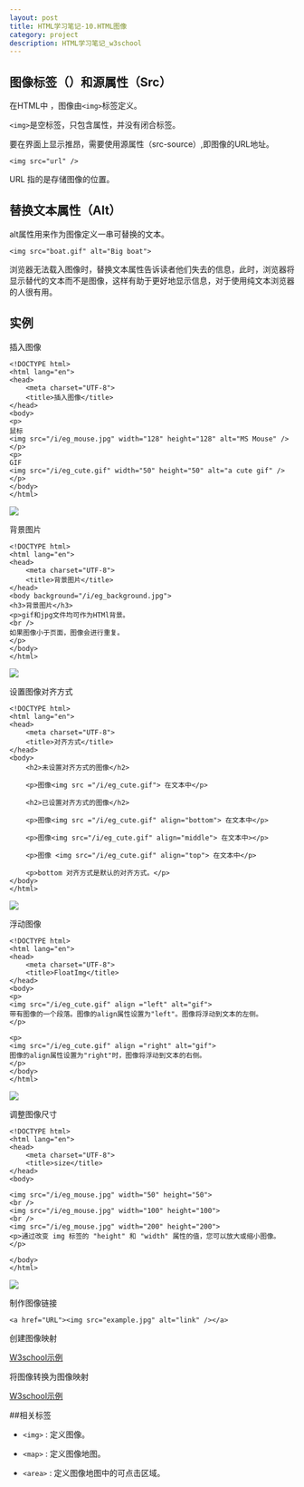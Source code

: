 ```yaml
---
layout: post
title: HTML学习笔记-10.HTML图像
category: project
description: HTML学习笔记_w3school
---
```


## 图像标签（<img>）和源属性（Src）

在HTML中 ，图像由`<img>`标签定义。

`<img>`是空标签，只包含属性，并没有闭合标签。

要在界面上显示推昂，需要使用源属性（src-source）,即图像的URL地址。

    <img src="url" />

URL 指的是存储图像的位置。

## 替换文本属性（Alt）

alt属性用来作为图像定义一串可替换的文本。

    <img src="boat.gif" alt="Big boat">

浏览器无法载入图像时，替换文本属性告诉读者他们失去的信息，此时，浏览器将显示替代的文本而不是图像，这样有助于更好地显示信息，对于使用纯文本浏览器的人很有用。

## 实例

插入图像

    <!DOCTYPE html>
    <html lang="en">
    <head>
        <meta charset="UTF-8">
        <title>插入图像</title>
    </head>
    <body>
    <p>
    鼠标
    <img src="/i/eg_mouse.jpg" width="128" height="128" alt="MS Mouse" />
    </p>
    <p>
    GIF
    <img src="/i/eg_cute.gif" width="50" height="50" alt="a cute gif" />
    </p>
    </body>
    </html>

![](http://7xrabv.com1.z0.glb.clouddn.com/img1.jpg)

背景图片

    <!DOCTYPE html>
    <html lang="en">
    <head>
        <meta charset="UTF-8">
        <title>背景图片</title>
    </head>
    <body background="/i/eg_background.jpg">
    <h3>背景图片</h3>
    <p>gif和jpg文件均可作为HTMl背景。
    <br />
    如果图像小于页面，图像会进行重复。
    </p>
    </body>
    </html>

![](http://7xrabv.com1.z0.glb.clouddn.com/background.jpg)

设置图像对齐方式

    <!DOCTYPE html>
    <html lang="en">
    <head>
        <meta charset="UTF-8">
        <title>对齐方式</title>
    </head>
    <body>
        <h2>未设置对齐方式的图像</h2>

        <p>图像<img src ="/i/eg_cute.gif"> 在文本中</p>

        <h2>已设置对齐方式的图像</h2>

        <p>图像<img src ="/i/eg_cute.gif" align="bottom"> 在文本中</p>

        <p>图像<img src="/i/eg_cute.gif" align="middle"> 在文本中></p>

        <p>图像 <img src="/i/eg_cute.gif" align="top"> 在文本中</p>

        <p>bottom 对齐方式是默认的对齐方式。</p>
    </body>
    </html>

![](http://7xrabv.com1.z0.glb.clouddn.com/duiqi.jpg)

浮动图像

    <!DOCTYPE html>
    <html lang="en">
    <head>
        <meta charset="UTF-8">
        <title>FloatImg</title>
    </head>
    <body>
    <p>
    <img src="/i/eg_cute.gif" align ="left" alt="gif">
    带有图像的一个段落。图像的align属性设置为"left"。图像将浮动到文本的左侧。
    </p>

    <p>
    <img src="/i/eg_cute.gif" align ="right" alt="gif">
    图像的align属性设置为"right"时，图像将浮动到文本的右侧。
    </p>
    </body>
    </html>

![](http://7xrabv.com1.z0.glb.clouddn.com/float.jpg)

调整图像尺寸

    <!DOCTYPE html>
    <html lang="en">
    <head>
        <meta charset="UTF-8">
        <title>size</title>
    </head>
    <body>

    <img src="/i/eg_mouse.jpg" width="50" height="50">
    <br />
    <img src="/i/eg_mouse.jpg" width="100" height="100">
    <br />
    <img src="/i/eg_mouse.jpg" width="200" height="200">
    <p>通过改变 img 标签的 "height" 和 "width" 属性的值，您可以放大或缩小图像。</p>

    </body>
    </html>

![](http://7xrabv.com1.z0.glb.clouddn.com/size.jpg)

制作图像链接

    <a href="URL"><img src="example.jpg" alt="link" /></a>

创建图像映射

[W3school示例](http://w3school.com.cn/tiy/t.asp?f=html_areamap)

将图像转换为图像映射

[W3school示例](http://w3school.com.cn/tiy/t.asp?f=html_ismap)

##相关标签


* `<img>` : 定义图像。

* `<map>` : 定义图像地图。

* `<area>` : 定义图像地图中的可点击区域。





